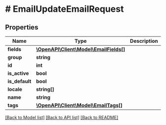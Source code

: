 # # EmailUpdateEmailRequest

## Properties

Name | Type | Description | Notes
------------ | ------------- | ------------- | -------------
**fields** | [**\OpenAPI\Client\Model\EmailFields[]**](EmailFields.md) |  | [optional]
**group** | **string** |  | [optional]
**id** | **int** |  | [optional]
**is_active** | **bool** |  | [optional]
**is_default** | **bool** |  | [optional]
**locale** | **string[]** |  | [optional]
**name** | **string** |  | [optional]
**tags** | [**\OpenAPI\Client\Model\EmailTags[]**](EmailTags.md) |  | [optional]

[[Back to Model list]](../../README.md#models) [[Back to API list]](../../README.md#endpoints) [[Back to README]](../../README.md)
